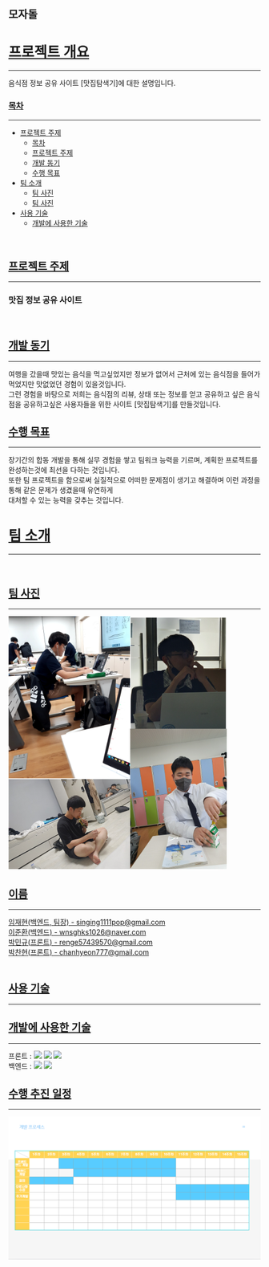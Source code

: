## 모자돌
<div>
        <a href="#outline"><h1 id="outline">프로젝트 개요</h1></a>
        <hr>
        음식점 정보 공유 사이트 [맛집탐색기]에 대한 설명입니다.
        <br>
        <a href="#index"><h3 id="index">목차</h3></a>
        <hr>
        <ul>
          <li>
            <a href="#topic">프로젝트 주제</a>
            <ul>
              <li><a href="#index">목차</a></li>
              <li><a href="#topic">프로젝트 주제</a></li>
              <li><a href="#motivation">개발 동기</a></li>
              <li><a href="#target">수행 목표</a></li>
            </ul>
          </li>
          <li>
            <a href="#About-the-team">팀 소개</a>
            <ul>
              <li><a href="#team-picture">팀 사진</a></li>
              <li><a href="#team-name">팀 사진</a></li>
            </ul>
          </li>
          <li>
            <a href="#tech">사용 기술</a>
            <ul>
              <li><a href="#tech-use">개발에 사용한 기술</a></li>
            </ul>
          </li>
        </ul>
        <br>
        <a href="#topic"><h2 id="topic">프로젝트 주제</h2></a>
        <hr>
        <h3>맛집 정보 공유 사이트 </h3>
        <br>
        <a href="#motivation"><h2 id="motivation">개발 동기</h2></a>
        <hr>
        여행을 갔을때 맛있는 음식을 먹고싶었지만 정보가 없어서 근처에 있는 음식점을 들어가 먹었지만 맛없었던 경험이 있을것입니다.<br>
          그런 경험을 바탕으로 저희는 음식점의 리뷰, 상태 또는 정보를 얻고 공유하고 싶은 음식점을 공유하고싶은 사용자들을 위한 사이트 [맛집탐색기]를 만들것입니다.
        <br>
        <a href="#target"><h2 id="target">수행 목표</h2></a>
        <hr>
        장기간의 합동 개발을 통해 실무 경험을 쌓고 팀워크 능력을 기르며, 계획한 프로젝트를 완성하는것에 최선을 다하는 것입니다.<br>
          또한 팀 프로젝트을 함으로써 실질적으로 어떠한 문제점이 생기고 해결하며 이런 과정을 통해 같은 문제가 생겼을때 유연하게<br>
          대처할 수 있는 능력을 갖추는 것입니다.
        <br>
        <a href="#About-the-team"><h1 id="About-the-team">팀 소개</h1></a>
        <hr>
        <br>
        <a href="#team-picture"><h2 id="team-picture">팀 사진</h2></a>
        <hr>
        <img src="https://raw.githubusercontent.com/GBSWmojaDol/mojaDol/master/ReadMe/%ED%8C%80%EC%9B%90_%EC%82%AC%EC%A7%84.png" alt="팀 사진" >
        <br>
        <a href="#team-name"><h2 id="team-name">이름</h2></a>
        <hr>
        <a href="https://github.com/reproduce0529">임재현(백엔드, 팀장) - singing1111pop@gmail.com</a> <br>
        <a href="https://github.com/shell-by">이준환(백엔드) - wnsghks1026@naver.com</a> <br>
        <a href="https://github.com/mingyu9570">박민규(프론트) - renge57439570@gmail.com</a> <br>
        <a href="https://github.com/hanavi999">박찬현(프론트) - chanhyeon777@gmail.com</a> <br>
        <br>
        <a href="#tech"><h2 id="tech">사용 기술</h2></a>
        <hr>
        <a href="#tech-use"><h2 id="tech-use">개발에 사용한 기술</h2></a>
        <hr>
        프론트 : <a href="#tech-use"><img src="https://img.shields.io/badge/HTML5-E34F26?style=flat-square&logo=html5&logoColor=white"/></a>
        <a href="#tech-use"><img src="https://img.shields.io/badge/CSS3-1572B6?style=flat-square&logo=css&logoColor=white"/></a>
        <a href="#tech-use"><img src="https://img.shields.io/badge/JavaScript-F7DF1E?style=flat-square&logo=javascript&logoColor=black"/></a> <br>
        백엔드 : <a href="#tech-use"><img src="https://img.shields.io/badge/Laravel-FF2D20?style=flat-square&logo=laravel&logoColor=white"/></a>
        <a href="#tech-use"><img src="https://img.shields.io/badge/PHP-777BB4?style=flat-square&logo=php&logoColor=white"/></a>
        <br>
        <a href="#"><h2>수행 추진 일정</h2></a>
        <hr>
        <img src="https://github.com/GBSWmojaDol/mojaDol/blob/master/ReadMe/%EC%88%98%ED%96%89_%EC%B6%94%EC%A7%84_%EC%9D%BC%EC%A0%95.png" alt="팀 사진" >

